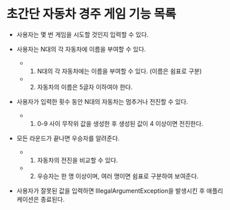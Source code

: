 # 초간단 자동차 경주 게임 기능 목록

- 사용자는 몇 번 게임을 시도할 것인지 입력할 수 있다. 


- 사용자는 N대의 각 자동차에 이름을 부여할 수 있다. 

    * 1) N대의 각 자동차에는 이름을 부여할 수 있다. (이름은 쉼표로 구분)
    
    * 2) 자동차의 이름은 5글자 이하여야 한다. 
    
    
- 사용자가 입력한 횟수 동안 N대의 자동차는 멈추거나 전진할 수 있다. 
        
    * 1) 0-9 사이 무작위 값을 생성한 후 생성된 값이 4 이상이면 전진한다. 
    
         
- 모든 라운드가 끝나면 우승자를 알려준다.
  
    * 1) 자동차의 전진을 비교할 수 있다. 
  
    * 2) 우승자는 한 명 이상이며, 여러 명이면 쉼표로 구분하여 보여준다. 
    

- 사용자가 잘못된 값을 입력하면 IllegalArgumentException을 발생시킨 후 애플리케이션은 종료된다. 

